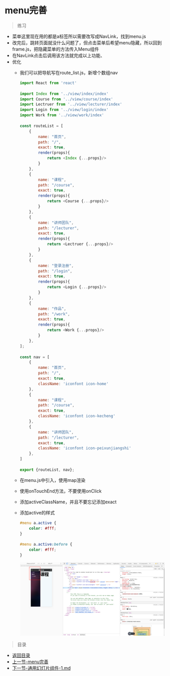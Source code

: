 # menu完善

> 练习

* 菜单这里现在用的都是a标签所以需要改写成NavLink，找到menu.js
* 改完后，跳转页面就没什么问题了，但点击菜单后希望menu隐藏，所以回到frame.js，把隐藏菜单的方法传入Menu组件
* 在NavLink点击后调用该方法就完成以上功能、
* 优化
    * 我们可以把导航写在route_list.js，新增个数组nav
        ```js
        import React from 'react'

        import Index from '../view/index/index'
        import Course from '../view/course/index'
        import Lectruer from '../view/lecturer/index'
        import Login from '../view/login/index'
        import Work from '../view/work/index'

        const routeList = [
            {
                name: "首页",
                path: "/",
                exact: true,
                render(props){
                    return <Index {...props}/>
                }
            },
            {
                name: "课程",
                path: "/course",
                exact: true,
                render(props){
                    return <Course {...props}/>
                }
            },
            {
                name: "讲师团队",
                path: "/lecturer",
                exact: true,
                render(props){
                    return <Lectruer {...props}/>
                }
            },
            {
                name: "登录注册",
                path: "/login",
                exact: true,
                render(props){
                    return <Login {...props}/>
                }
            },
            {
                name: "作品",
                path: "/work",
                exact: true,
                render(props){
                    return <Work {...props}/>
                }
            },
        ];

        const nav = [
            {
                name: "首页",
                path: "/",
                exact: true,
                className: 'iconfont icon-home'
            },
            {
                name: "课程",
                path: "/course",
                exact: true,
                className: 'iconfont icon-kecheng'
            },
            {
                name: "讲师团队",
                path: "/lecturer",
                exact: true,
                className: 'iconfont icon-peixunjiangshi'
            },
        ]

        export {routeList, nav};        
        ```
    * 在menu.js中引入，使用map渲染
    * 使用onTouchEnd方法，不要使用onClick 
    * 添加activeClassName，并且不要忘记添加exact 
    * 添加active的样式
        ```css
        #menu a.active {
            color: #fff;
        }

        #menu a.active:before {
            color: #fff;
        }        
        ```

        ![](./images/active效果.jpg)

> 目录

* [返回目录](../../README.md)
* [上一节-menu完善](../../Day16-30/day-30/滑屏处理.md)
* [下一节-通用幻灯片组件-1.md](../day-32/通用幻灯片组件-1.md)